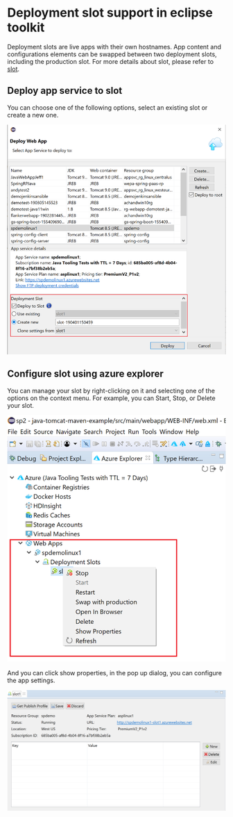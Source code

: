 # Deployment slot support in eclipse toolkit
Deployment slots are live apps with their own hostnames. App content and configurations elements can be swapped between two deployment slots, including the production slot.
For more details about slot, please refer to [slot](https://docs.microsoft.com/en-us/azure/app-service/deploy-staging-slots).
## Deploy app service to slot
You can choose one of the following options, select an existing slot or create a new one.

![Deploy App Service Dialog][create-app-service-dialog]

## Configure slot using azure explorer
You can manage your slot by right-clicking on it and selecting one of the options on the context menu. For example, you can Start, Stop, or Delete your slot.

![explorer-slot][explorer-slot]


And you can click show properties, in the pop up dialog, you can configure the app settings.

![slot-settings][slot-settings]


[create-app-service-dialog]: deploy-slot.png
[explorer-slot]: explorer-slot.png
[slot-settings]: slot-setting.png